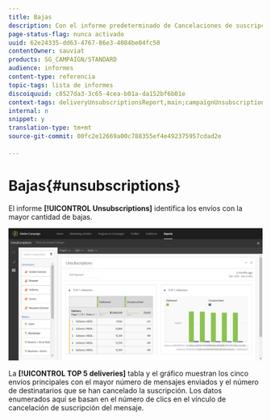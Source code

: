 ```yaml
---
title: Bajas
description: Con el informe predeterminado de Cancelaciones de suscripciones, conozca cuántas veces los clientes cancelaron la suscripción a sus envíos.
page-status-flag: nunca activado
uuid: 62e24335-dd63-4767-86e3-4084be04fc50
contentOwner: sauviat
products: SG_CAMPAIGN/STANDARD
audience: informes
content-type: referencia
topic-tags: lista de informes
discoiquuid: c8527da3-3c65-4cea-b01a-da152bf6b01e
context-tags: deliveryUnsubscriptionsReport,main;campaignUnsubscriptionsReport,main;programUnsubscriptionsReport,main
internal: n
snippet: y
translation-type: tm+mt
source-git-commit: 00fc2e12669a00c788355ef4e492375957cdad2e

---
```



# Bajas{#unsubscriptions}

El informe **[!UICONTROL Unsubscriptions]** identifica los envíos con la mayor cantidad de bajas.

![](assets/delivery_reports_unsub.png)

La **[!UICONTROL TOP 5 deliveries]** tabla y el gráfico muestran los cinco envíos principales con el mayor número de mensajes enviados y el número de destinatarios que se han cancelado la suscripción. Los datos enumerados aquí se basan en el número de clics en el vínculo de cancelación de suscripción del mensaje.
